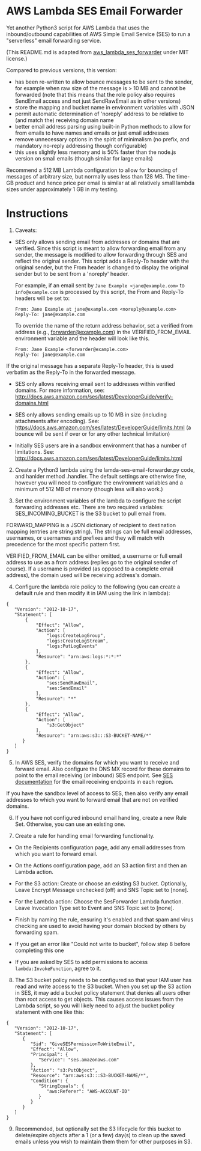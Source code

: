 # AWS Lambda SES Email Forwarder

Yet another Python3 script for AWS Lambda that uses the inbound/outbound
capabilities of AWS Simple Email Service (SES) to run a "serverless" email
forwarding service.

(This README.md is adapted from [aws_lambda_ses_forwarder](https://github.com/arithmetric/aws-lambda-ses-forwarder)
under MIT license.)

Compared to previous versions, this version:
- has been re-written to allow bounce messages to be sent to the sender,
 for example when raw size of the message is > 10 MB and cannot be forwarded
 (note that this means that the role policy also requires SendEmail access and not
 just SendRawEmail as in other versions)
- store the mapping and bucket name in environment variables with JSON
- permit automatic determination of 'noreply' address to be relative to (and
 match the) receiving domain name
- better email address parsing using built-in Python methods to allow for from
 emails to have names and emails or just email addresses
- remove unnecessary options in the spirit of minimalism (no prefix, and
 mandatory no-reply addressing though configurable)
- this uses slightly less memory and is 50% faster than the node.js version on
 small emails (though similar for large emails)

Recommend a 512 MB Lambda configuration to allow for bouncing of messages of
arbitrary size, but normally uses less than 128 MB. The time-GB product and
hence price per email is similar at all relatively small lambda sizes under
approximately 1 GB in my testing.

# Instructions

1. Caveats:
- SES only allows sending email from addresses or domains that are verified.
Since this script is meant to allow forwarding email from any sender, the
message is modified to allow forwarding through SES and reflect the original
sender. This script adds a Reply-To header with the original sender, but the
From header is changed to display the original sender but to be sent from a
'noreply' header.

  For example, if an email sent by `Jane Example <jane@example.com>` to
  `info@example.com` is processed by this script, the From and Reply-To headers
  will be set to:

  ```
  From: Jane Example at jane@example.com <noreply@example.com>
  Reply-To: jane@example.com
  ```

  To override the name of the return address behavior, set a verified from
  address (e.g., forwarder@example.com) in the VERIFIED_FROM_EMAIL environment
  variable and the header will look like this.

  ```
  From: Jane Example <forwarder@example.com>
  Reply-To: jane@example.com
  ```

If the original message has a separate Reply-To header, this is used verbatim
as the Reply-To in the forwarded message.

- SES only allows receiving email sent to addresses within verified domains. For
more information, see:
http://docs.aws.amazon.com/ses/latest/DeveloperGuide/verify-domains.html

- SES only allows sending emails up to 10 MB in size (including attachments
after encoding). See:
https://docs.aws.amazon.com/ses/latest/DeveloperGuide/limits.html
(a bounce will be sent if over or for any other technical limitation)

- Initially SES users are in a sandbox environment that has a number of
limitations. See:
http://docs.aws.amazon.com/ses/latest/DeveloperGuide/limits.html

2. Create a Python3 lambda using the lamda-ses-email-forwarder.py code,
and hanlder method <filename>.handler. The default settings are otherwise
fine, however you will need to configure the environment variables and a minimum of
512 MB of memory (though less will also work.)

3. Set the environment variables of the lambda to configure the script forwarding addresses etc.
There are two required variables:
SES_INCOMING_BUCKET is the S3 bucket to pull email from. 

FORWARD_MAPPING is a JSON dictionary of recipient to destination mapping (entries
are string:string). The strings can be full email addresses, usernames, or usernames
and prefixes and they will match with precedence for the most specific pattern first.

VERIFIED_FROM_EMAIL can be either omitted, a username or full email address to use
as a from address (replies go to the original sender of course). If a username
is provided (as opposed to a complete email address), the domain used will be
receiving address's domain. 

4. Configure the lambda role policy to the following (you can create a default rule and then
modify it in IAM using the link in lambda):
 ```
{
    "Version": "2012-10-17",
    "Statement": [
        {
            "Effect": "Allow",
            "Action": [
                "logs:CreateLogGroup",
                "logs:CreateLogStream",
                "logs:PutLogEvents"
            ],
            "Resource": "arn:aws:logs:*:*:*"
        },
        {
            "Effect": "Allow",
            "Action": [
                "ses:SendRawEmail",
                "ses:SendEmail"
            ],
            "Resource": "*"
        },
        {
            "Effect": "Allow",
            "Action": [
                "s3:GetObject"
            ],
         	"Resource": "arn:aws:s3:::S3-BUCKET-NAME/*"
       }
    ]
 }
 ```

5. In AWS SES, verify the domains for which you want to receive and forward
email. Also configure the DNS MX record for these domains to point to the email
receiving (or inbound) SES endpoint. See [SES documentation](http://docs.aws.amazon.com/ses/latest/DeveloperGuide/regions.html#region-endpoints)
for the email receiving endpoints in each region.

If you have the sandbox level of access to SES, then also verify any email
addresses to which you want to forward email that are not on verified domains.

6. If you have not configured inbound email handling, create a new Rule Set.
Otherwise, you can use an existing one.

7. Create a rule for handling email forwarding functionality.

 - On the Recipients configuration page, add any email addresses from which you
 want to forward email.

 - On the Actions configuration page, add an S3 action first and then an Lambda
 action.

 - For the S3 action: Create or choose an existing S3 bucket. Optionally,
 Leave Encrypt Message unchecked (off) and SNS Topic set to [none].

 - For the Lambda action: Choose the SesForwarder Lambda function. Leave
 Invocation Type set to Event and SNS Topic set to [none].

 - Finish by naming the rule, ensuring it's enabled and that spam and virus
 checking are used to avoid having your domain blocked by others by forwarding spam. 

 - If you get an error like "Could not write to bucket", follow step 8 before
 completing this one

 - If you are asked by SES to add permissions to access `lambda:InvokeFunction`,
 agree to it.

8. The S3 bucket policy needs to be configured so that your IAM user has read
and write access to the S3 bucket. When you set up the S3 action in SES, it may
add a bucket policy statement that denies all users other than root access to
get objects. This causes access issues from the Lambda script, so you will
likely need to adjust the bucket policy statement with one like this:
 ```
 {
    "Version": "2012-10-17",
    "Statement": [
       {
          "Sid": "GiveSESPermissionToWriteEmail",
          "Effect": "Allow",
          "Principal": {
             "Service": "ses.amazonaws.com"
          },
          "Action": "s3:PutObject",
          "Resource": "arn:aws:s3:::S3-BUCKET-NAME/*",
          "Condition": {
             "StringEquals": {
                "aws:Referer": "AWS-ACCOUNT-ID"
             }
          }
       }
    ]
 }
 ```

9. Recommended, but optionally set the S3 lifecycle for this bucket to
delete/expire objects after a 1 (or a few) day(s) to clean up the saved
emails unless you wish to maintain them them for other purposes in S3.
